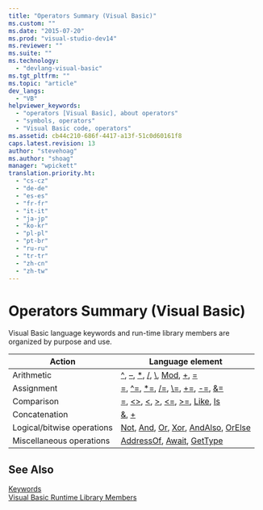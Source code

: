 ```yaml
---
title: "Operators Summary (Visual Basic)"
ms.custom: ""
ms.date: "2015-07-20"
ms.prod: "visual-studio-dev14"
ms.reviewer: ""
ms.suite: ""
ms.technology: 
  - "devlang-visual-basic"
ms.tgt_pltfrm: ""
ms.topic: "article"
dev_langs: 
  - "VB"
helpviewer_keywords: 
  - "operators [Visual Basic], about operators"
  - "symbols, operators"
  - "Visual Basic code, operators"
ms.assetid: cb44c210-686f-4417-a13f-51c0d60161f8
caps.latest.revision: 13
author: "stevehoag"
ms.author: "shoag"
manager: "wpickett"
translation.priority.ht: 
  - "cs-cz"
  - "de-de"
  - "es-es"
  - "fr-fr"
  - "it-it"
  - "ja-jp"
  - "ko-kr"
  - "pl-pl"
  - "pt-br"
  - "ru-ru"
  - "tr-tr"
  - "zh-cn"
  - "zh-tw"
---
```

# Operators Summary (Visual Basic)
Visual Basic language keywords and run-time library members are organized by purpose and use.  
  
|Action|Language element|  
|------------|----------------------|  
|Arithmetic|[^](../../../visual-basic\language-reference\operators/exponentiation-operator.md), [–](../../../visual-basic\language-reference\operators/subtraction-operator.md), [*](../../../visual-basic\language-reference\operators/multiplication-operator.md), [/](../../../visual-basic\language-reference\operators/floating-point-division-operator.md), [\\](../../../visual-basic\language-reference\operators/integer-division-operator.md), [Mod](../../../visual-basic\language-reference\operators/mod-operator.md), [+](../../../visual-basic\language-reference\operators/addition-operator.md), [=](../../../visual-basic\language-reference\operators/assignment-operator.md)|  
|Assignment|[=](../../../visual-basic\language-reference\operators/assignment-operator.md), [^=](../../../visual-basic\language-reference\operators/exponentiation-assignment-operator.md), [*=](../../../visual-basic\language-reference\operators/multiplication-assignment-operator.md), [/=](../../../visual-basic\language-reference\operators/floating-point-division-assignment-operator.md), [\\=](../../../visual-basic\language-reference\operators/subtraction-assignment-operator.md), [+=](../../../visual-basic\language-reference\operators/addition-assignment-operator.md), [-=](../../../visual-basic\language-reference\operators/integer-division-assignment-operator.md), [&=](../../../visual-basic\language-reference\operators/and-assignment-operator.md)|  
|Comparison|[=](../../../visual-basic\language-reference\operators/comparison-operators.md), [<>](../../../visual-basic\language-reference\operators/comparison-operators.md), [\<](../../../visual-basic\language-reference\operators/comparison-operators.md), [>](../../../visual-basic\language-reference\operators/comparison-operators.md), [\<=](../../../visual-basic\language-reference\operators/comparison-operators.md), [>=](../../../visual-basic\language-reference\operators/comparison-operators.md), [Like](../../../visual-basic\language-reference\operators/like-operator.md), [Is](../../../visual-basic\language-reference\operators/is-operator.md)|  
|Concatenation|[&](../../../visual-basic\language-reference\operators/concatenation-operator.md), [+](../../../visual-basic\language-reference\operators/addition-operator.md)|  
|Logical/bitwise operations|[Not](../../../visual-basic\language-reference\operators/not-operator.md), [And](../../../visual-basic\language-reference\operators/and-operator.md), [Or](../../../visual-basic\language-reference\operators/or-operator.md), [Xor](../../../visual-basic\language-reference\operators/xor-operator.md), [AndAlso](../../../visual-basic\language-reference\operators/andalso-operator.md), [OrElse](../../../visual-basic\language-reference\operators/orelse-operator.md)|  
|Miscellaneous operations|[AddressOf](../../../visual-basic\language-reference\operators/addressof-operator.md), [Await](../../../visual-basic\language-reference\operators/await-operator.md), [GetType](../../../visual-basic\language-reference\operators/gettype-operator.md)|  
  
## See Also  
 [Keywords](../../../visual-basic\language-reference\keywords/index.md)   
 [Visual Basic Runtime Library Members](../../../visual-basic\language-reference/visual-basic-runtime-library-members.md)